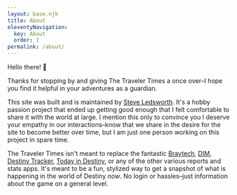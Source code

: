 ```yaml
---
layout: base.njk
title: About
eleventyNavigation:
  key: About
  order: 1
permalink: /about/
---
```


Hello there! 👋

Thanks for stopping by and giving The Traveler Times a once over–I hope you find it helpful in your adventures as a guardian.

This site was built and is maintained by [Steve Ledsworth](https://twitter.com/sledsworth). It's a hobby passion project that ended up getting good enough that I felt comfortable to share it with the world at large. I mention this only to convince you I deserve your empathy in our interactions–know that we share in the desire for the site to become better over time, but I am just one person working on this project in spare time.

The Traveler Times isn't meant to replace the fantastic [Braytech](bray.tech), [DIM](https://destinyitemmanager.com), [Destiny Tracker](https://destinytracker.com), [Today in Destiny](https://www.todayindestiny.com), or any of the other various reports and stats apps. It's meant to be a fun, stylized way to get a snapshot of what is happening in the world of Destiny _now_. No login or hassles–just information about the game on a general level.
